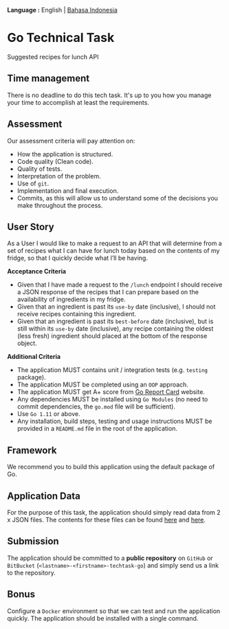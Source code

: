 __Language :__ English | [Bahasa Indonesia](README_ID.md)

# Go Technical Task
Suggested recipes for lunch API

## Time management
There is no deadline to do this tech task. It's up to you how you manage your time to accomplish at least the requirements.

## Assessment

Our assessment criteria will pay attention on:
- How the application is structured.
- Code quality (Clean code).
- Quality of tests.
- Interpretation of the problem.
- Use of `git`.
- Implementation and final execution.
- Commits, as this will allow us to understand some of the decisions you make throughout the process.

## User Story
As a User I would like to make a request to an API that will determine from a set of recipes what I can have for lunch today based on the contents of my fridge, so that I quickly decide what I’ll be having.

__Acceptance Criteria__
- Given that I have made a request to the `/lunch` endpoint I should receive a JSON response of the recipes 
that I can prepare based on the availability of ingredients in my fridge.
- Given that an ingredient is past its `use-by` date (inclusive), I should not receive recipes containing this ingredient.
- Given that an ingredient is past its `best-before` date (inclusive), but is still within its `use-by` date (inclusive), any recipe containing the oldest (less fresh) ingredient should placed at the bottom of the response object.

__Additional Criteria__
- The application MUST contains unit / integration tests (e.g. `testing` package).
- The application MUST be completed using an `OOP` approach.
- The application MUST get A+ score from [Go Report Card](https://goreportcard.com/) website.
- Any dependencies MUST be installed using `Go Modules` (no need to commit dependencies, the
`go.mod` file will be sufficient).
- Use `Go 1.11` or above.
- Any installation, build steps, testing and usage instructions MUST be provided in a `README.md` file in the root of the application.

## Framework
We recommend you to build this application using the default package of Go.

## Application Data
For the purpose of this task, the application should simply read data from 2 x JSON files. The contents for these files can be found [here](ingredients/data.json) and [here](recipes/data.json).
 
## Submission
The application should be committed to a __public repository__ on `GitHub` or `BitBucket` (`<lastname>-<firstname>-techtask-go`) and simply send us a link to the repository.

## Bonus
Configure a `Docker` environment so that we can test and run the application quickly. The application should be installed with a single command.
